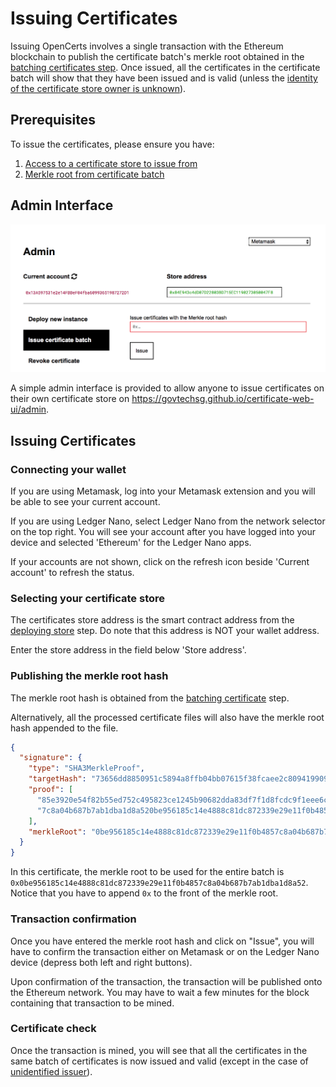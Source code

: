 # Issuing Certificates

Issuing OpenCerts involves a single transaction with the Ethereum blockchain to publish the certificate batch's merkle root obtained in the [batching certificates step](./batching_certificates.md). Once issued, all the certificates in the certificate batch will show that they have been issued and is valid (unless the [identity of the certificate store owner is unknown](identity_registry.md)). 

## Prerequisites

To issue the certificates, please ensure you have:

1. [Access to a certificate store to issue from](./deploying_store.md)
2. [Merkle root from certificate batch](./batching_certificates.md)

## Admin Interface

![Administrator Interface](./assets/issuing-certificates/interface.png)

A simple admin interface is provided to allow anyone to issue certificates on their own certificate store on https://govtechsg.github.io/certificate-web-ui/admin. 

## Issuing Certificates

### Connecting your wallet

If you are using Metamask, log into your Metamask extension and you will be able to see your current account. 

If you are using Ledger Nano, select Ledger Nano from the network selector on the top right. You will see your account after you have logged into your device and selected 'Ethereum' for the Ledger Nano apps.

If your accounts are not shown, click on the refresh icon beside 'Current account' to refresh the status.

### Selecting your certificate store

The certificates store address is the smart contract address from the [deploying store](./deploying_store.md) step. Do note that this address is NOT your wallet address. 

Enter the store address in the field below 'Store address'. 

### Publishing the merkle root hash

The merkle root hash is obtained from the [batching certificate](./batching_certificates.md) step. 

Alternatively, all the processed certificate files will also have the merkle root hash appended to the file. 

```json
{
  "signature": {
    "type": "SHA3MerkleProof",
    "targetHash": "73656dd8850951c5894a8ffb04bb07615f38fcaee2c80941990948b5695d5cb7",
    "proof": [
      "85e3920e54f82b55ed752c495823ce1245b90682dda83df7f1d8fcdc9f1eee6c",
      "7c8a04b687b7ab1dba1d8a520be956185c14e4888c81dc872339e29e11f0b485"
    ],
    "merkleRoot": "0be956185c14e4888c81dc872339e29e11f0b4857c8a04b687b7ab1dba1d8a52"
  }
}
```

In this certificate, the merkle root to be used for the entire batch is `0x0be956185c14e4888c81dc872339e29e11f0b4857c8a04b687b7ab1dba1d8a52`. Notice that you have to append `0x` to the front of the merkle root. 

### Transaction confirmation

Once you have entered the merkle root hash and click on "Issue", you will have to confirm the transaction either on Metamask or on the Ledger Nano device (depress both left and right buttons). 

Upon confirmation of the transaction, the transaction will be published onto the Ethereum network. You may have to wait a few minutes for the block containing that transaction to be mined. 

### Certificate check

Once the transaction is mined, you will see that all the certificates in the same batch of certificates is now issued and valid (except in the case of [unidentified issuer](./identity_registry.md)). 